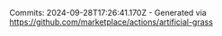 Commits: 2024-09-28T17:26:41.170Z - Generated via https://github.com/marketplace/actions/artificial-grass
<br>
